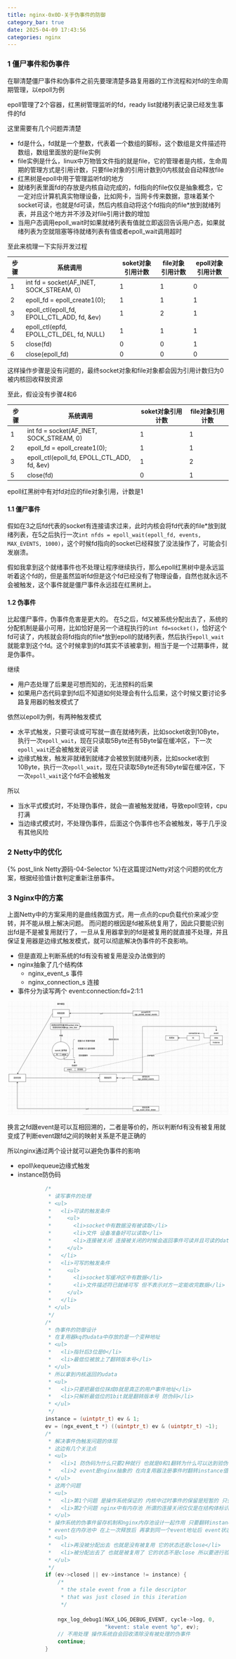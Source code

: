 ```yaml
---
title: nginx-0x0D-关于伪事件的防御
category_bar: true
date: 2025-04-09 17:43:56
categories: nginx
---
```


### 1 僵尸事件和伪事件

在聊清楚僵尸事件和伪事件之前先要理清楚多路复用器的工作流程和对fd的生命周期管理，以epoll为例

epoll管理了2个容器，红黑树管理监听的fd，ready list就绪列表记录已经发生事件的fd

这里需要有几个问题弄清楚

- fd是什么，fd就是一个整数，代表着一个数组的脚标，这个数组是文件描述符数组，数组里面放的是file实例
- file实例是什么，linux中万物皆文件指的就是file，它的管理者是内核，生命周期的管理方式是引用计数，只要file对象的引用计数到0内核就会自动释放file
- 红黑树是epoll中用于管理监听fd的地方
- 就绪列表里面fd的存放是内核自动完成的，fd指向的file仅仅是抽象概念，它一定对应计算机真实物理设备，比如网卡，当网卡传来数据，意味着某个socket可读，也就是fd可读，然后内核自动将这个fd指向的file*放到就绪列表，并且这个地方并不涉及对file引用计数的增加
- 当用户态调用epoll_wait时如果就绪列表有值就立即返回告诉用户态，如果就绪列表为空就阻塞等待就绪列表有值或者epoll_wait调用超时

至此来梳理一下实际开发过程

| 步骤 | 系统调用                                    | soket对象引用计数 | file对象引用计数 | epoll对象引用计数 |
| ---- | ------------------------------------------- | ----------------- | ---------------- | ----------------- |
| 1    | int fd = socket(AF_INET, SOCK_STREAM, 0)    | 1                 | 1                | 0                 |
| 2    | epoll_fd = epoll_create1(0);                | 1                 | 1                | 1                 |
| 3    | epoll_ctl(epoll_fd, EPOLL_CTL_ADD, fd, &ev) | 1                 | 2                | 1                 |
| 4    | epoll_ctl(epfd, EPOLL_CTL_DEL, fd, NULL)    | 1                 | 1                | 1                 |
| 5    | close(fd)                                   | 0                 | 0                | 1                 |
| 6    | close(epoll_fd)                             | 0                 | 0                | 0                 |

这样操作步骤是没有问题的，最终socket对象和file对象都会因为引用计数归为0被内核回收释放资源

至此，假设没有步骤4和6

| 步骤 | 系统调用                                    | soket对象引用计数 | file对象引用计数 |
| ---- | ------------------------------------------- | ----------------- | ---------------- |
| 1    | int fd = socket(AF_INET, SOCK_STREAM, 0)    | 1                 | 1                |
| 2    | epoll_fd = epoll_create1(0);                | 1                 | 1                |
| 3    | epoll_ctl(epoll_fd, EPOLL_CTL_ADD, fd, &ev) | 1                 | 2                |
| 5    | close(fd)                                   | 0                 | 1                |

epoll红黑树中有对fd对应的file对象引用，计数是1

#### 1.1 僵尸事件

假如在3之后fd代表的socket有连接请求过来，此时内核会将fd代表的file*放到就绪列表，在5之后执行一次`int nfds = epoll_wait(epoll_fd, events, MAX_EVENTS, 1000)`，这个时候fd指向的socket已经释放了没法操作了，可能会引发崩溃。

假如我拿到这个就绪事件也不处理让程序继续执行，那么epoll红黑树中是永远监听着这个fd的，但是虽然监听fd但是这个fd已经没有了物理设备，自然也就永远不会被触发，这个事件就是僵尸事件永远挂在红黑树上。


#### 1.2 伪事件

比起僵尸事件，伪事件危害是更大的。
在5之后，fd又被系统分配出去了，系统的分配机制是最小可用，比如恰好是另一个进程执行的`int fd=socket()`，恰好这个fd可读了，内核就会将fd指向的file*放到epoll的就绪列表，然后执行`epoll_wait`就能拿到这个fd。这个时候拿到的fd其实不该被拿到，相当于是一个过期事件，就是伪事件。

继续
- 用户态处理了后果是可想而知的，无法预料的后果
- 如果用户态代码拿到fd后不知道如何处理会有什么后果，这个时候又要讨论多路复用器的触发模式了

依然以epoll为例，有两种触发模式
- 水平式触发，只要可读或可写就一直在就绪列表，比如socket收到10Byte，执行一次`epoll_wait`，现在只读取5Byte还有5Byte留在缓冲区，下一次`epoll_wait`还会被触发说可读
- 边缘式触发，触发非就绪到就绪才会被放到就绪列表，比如socket收到10Byte，执行一次`epoll_wait`，现在只读取5Byte还有5Byte留在缓冲区，下一次`epoll_wait`这个fd不会被触发

所以
- 当水平式模式时，不处理伪事件，就会一直被触发就绪，导致epoll空转，cpu打满
- 当边缘式模式时，不处理伪事件，后面这个伪事件也不会被触发，等于几乎没有其他风险

### 2 Netty中的优化
{% post_link Netty源码-04-Selector %}在这篇提过Netty对这个问题的优化方案，根据经验值计数判定重新注册事件。

### 3 Nginx中的方案
上面Netty中的方案采用的是曲线救国方式，用一点点的cpu负载代价来减少空转，并不能从根上解决问题。
而问题的根因是fd被系统复用了，因此只要能识别出fd是不是被复用就行了，一旦从复用器拿到的fd是被复用的就直接不处理，并且保证复用器是边缘式触发模式，就可以彻底解决伪事件的不良影响。

- 但是直观上判断系统的fd有没有被复用是没办法做到的
- nginx抽象了几个结构体
  - nginx_event_s 事件
  - nginx_connection_s 连接
- 事件分为读写两个 event:connection:fd=2:1:1

![](./nginx-0x0D-关于伪事件的防御/1744264828.png)

换言之fd跟event是可以互相回溯的，二者是等价的，所以判断fd有没有被复用就变成了判断event跟fd之间的映射关系是不是正确的

所以nginx通过两个设计就可以避免伪事件的影响
- epoll\kequeue边缘式触发
- instance防伪码

```c
            /*
             * 读写事件的处理
             * <ul>
             *   <li>可读的触发条件
             *     <ul>
             *       <li>socket中有数据没有被读取</li>
             *       <li>文件 设备准备好可以读取</li>
             *       <li>连接被关闭 连接被关闭的时候会返回事件可读并且可读的data长度是0</li>
             *     </ul>
             *   </li>
             *   <li>可写的触发条件
             *     <ul>
             *       <li>socket写缓冲区中有数据</li>
             *       <li>文件描述符已就绪可写 但不表示对方一定能收完数据</li>
             *     </ul>
             *   </li>
             * </ul>
             */
            /*
             * 伪事件的防御设计
             * 在复用器kq的udata中存放的是一个变种地址
             * <ul>
             *   <li>指针后3位是0</li>
             *   <li>最低位被放上了翻转版本号</li>
             * </ul>
             * 所以拿到内核返回的udata
             * <ul>
             *   <li>只要把最低位抹成0就是真正的用户事件地址</li>
             *   <li>只解析最低位的1bit就是翻转版本号 防伪码</li>
             * </ul>
             */
            instance = (uintptr_t) ev & 1;
            ev = (ngx_event_t *) ((uintptr_t) ev & (uintptr_t) ~1);
            /*
             * 解决事件伪触发问题的体现
             * 这边有几个关注点
             * <ul>
             *   <li>1 防伪码为什么只要2种就行 也就是0和1翻转为什么可以达到验伪事件效果 为什么不需要考虑更久之前的连接</li>
             *   <li>2 event是nginx抽象的 在向复用器注册事件时翻转instance值 所谓反转就是上次是0这次就是1 上次是1这次就是0 所以nginx是怎么知道event上一次的instance值是多少的</li>
             * </ul>
             * 这两个问题
             * <ul>
             *   <li>第1个问题 是操作系统保证的 内核中过时事件的保留是短暂的 只会保留一次触发后没被消费掉的伪事件 之后会被清理或覆盖 也就是伪事件根本不会出现更早的连接 最多只有上一次的连接 所以nginx要做的事情就是不要把伪事件注册回复用器就行 识别出伪事件什么也不用做</li>
             *   <li>第2个问题 nginx中有内存池 所谓的连接关闭仅仅是在结构体标识位打上关闭标识然后把内存还给内存池 并没有真正把内存free给操作系统 所以下一次分配到的event地址里面就是上一次遗留的instance值</li>
             * </ul>
             * 操作系统的伪事件留存机制和nginx内存池设计一起作用 只要翻转instance就足够保证防御伪事件
             * event在内存池中 在上一次释放后 再拿到同一个event地址后 event状态无非就两种
             * <ul>
             *   <li>再没被分配出去 也就是没有被复用 它的状态还是close</li>
             *   <li>被分配出去了 也就是被复用了 它的状态不是close 所以要进行验证 看看是不是过期了 也就是伪事件</li>
             * </ul>
             */
            if (ev->closed || ev->instance != instance) {
                /*
                 * the stale event from a file descriptor
                 * that was just closed in this iteration
                 */

                ngx_log_debug1(NGX_LOG_DEBUG_EVENT, cycle->log, 0,
                               "kevent: stale event %p", ev);
                // 不用处理 操作系统自会回收清除没有被处理的伪事件
                continue;
            }
```